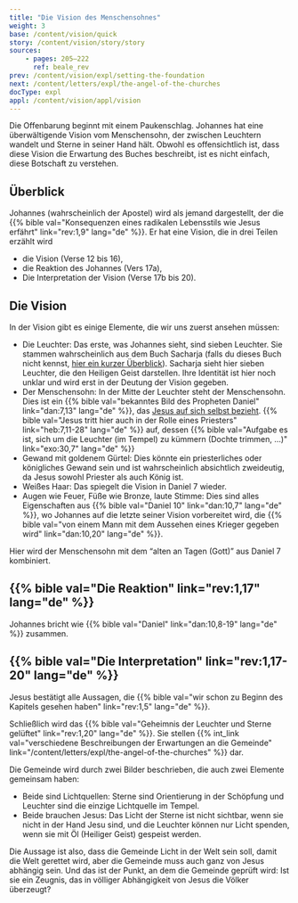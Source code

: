 ```yaml
---
title: "Die Vision des Menschensohnes"
weight: 3
base: /content/vision/quick
story: /content/vision/story/story
sources: 
    - pages: 205–222
      ref: beale_rev
prev: /content/vision/expl/setting-the-foundation
next: /content/letters/expl/the-angel-of-the-churches
docType: expl
appl: /content/vision/appl/vision
---
```


Die Offenbarung beginnt mit einem Paukenschlag. Johannes hat eine überwältigende Vision vom Menschensohn, der zwischen Leuchtern wandelt und Sterne in seiner Hand hält. Obwohl es offensichtlich ist, dass diese Vision die Erwartung des Buches beschreibt, ist es nicht einfach, diese Botschaft zu verstehen.

## Überblick

<a name="1bab"></a>
Johannes (wahrscheinlich der Apostel) wird als jemand dargestellt, der die {{% bible val="Konsequenzen eines radikalen Lebensstils wie Jesus erfährt" link="rev:1,9" lang="de" %}}. Er hat eine Vision, die in drei Teilen erzählt wird

- die Vision (Verse 12 bis 16),
- die Reaktion des Johannes (Vers 17a),
- Die Interpretation der Vision (Verse 17b bis 20).

## Die Vision

<a name="7855"></a>
In der Vision gibt es einige Elemente, die wir uns zuerst ansehen müssen:

- Die Leuchter: Das erste, was Johannes sieht, sind sieben Leuchter. Sie stammen wahrscheinlich aus dem Buch Sacharja (falls du dieses Buch nicht kennst, [hier ein kurzer Überblick](https://www.youtube.com/watch?v=_106IfO6Kc0)). Sacharja sieht hier sieben Leuchter, die den Heiligen Geist darstellen. Ihre Identität ist hier noch unklar und wird erst in der Deutung der Vision gegeben.
- Der Menschensohn: In der Mitte der Leuchter steht der Menschensohn. Dies ist ein {{% bible val="bekanntes Bild des Propheten Daniel" link="dan:7,13" lang="de" %}}, das [Jesus auf sich selbst bezieht](https://www.bibleserver.com/search/SLT/Menschensohn). {{% bible val="Jesus tritt hier auch in der Rolle eines Priesters" link="heb:7,11-28" lang="de" %}} auf, dessen {{% bible val="Aufgabe es ist, sich um die Leuchter (im Tempel) zu kümmern (Dochte trimmen, …)" link="exo:30,7" lang="de" %}}
- Gewand mit goldenem Gürtel: Dies könnte ein priesterliches oder königliches Gewand sein und ist wahrscheinlich absichtlich zweideutig, da Jesus sowohl Priester als auch König ist.
- Weißes Haar: Das spiegelt die Vision in Daniel 7 wieder.
- Augen wie Feuer, Füße wie Bronze, laute Stimme: Dies sind alles Eigenschaften aus {{% bible val="Daniel 10" link="dan:10,7" lang="de" %}}, wo Johannes auf die letzte seiner Vision vorbereitet wird, die {{% bible val="von einem Mann mit dem Aussehen eines Krieger gegeben wird" link="dan:10,20" lang="de" %}}.

Hier wird der Menschensohn mit dem “alten an Tagen (Gott)” aus Daniel 7 kombiniert.

## {{% bible val="Die Reaktion" link="rev:1,17" lang="de" %}}

<a name="0131"></a>
Johannes bricht wie {{% bible val="Daniel" link="dan:10,8-19" lang="de" %}} zusammen.

## {{% bible val="Die Interpretation" link="rev:1,17-20" lang="de" %}}

<a name="4bd0"></a>
Jesus bestätigt alle Aussagen, die {{% bible val="wir schon zu Beginn des Kapitels gesehen haben" link="rev:1,5" lang="de" %}}.

Schließlich wird das {{% bible val="Geheimnis der Leuchter und Sterne gelüftet" link="rev:1,20" lang="de" %}}. Sie stellen {{% int_link val="verschiedene Beschreibungen der Erwartungen an die Gemeinde" link="/content/letters/expl/the-angel-of-the-churches" %}} dar.

Die Gemeinde wird durch zwei Bilder beschrieben, die auch zwei Elemente gemeinsam haben:

- Beide sind Lichtquellen: Sterne sind Orientierung in der Schöpfung und Leuchter sind die einzige Lichtquelle im Tempel.
- Beide brauchen Jesus: Das Licht der Sterne ist nicht sichtbar, wenn sie nicht in der Hand Jesu sind, und die Leuchter können nur Licht spenden, wenn sie mit Öl (Heiliger Geist) gespeist werden.

Die Aussage ist also, dass die Gemeinde Licht in der Welt sein soll, damit die Welt gerettet wird, aber die Gemeinde muss auch ganz von Jesus abhängig sein. Und das ist der Punkt, an dem die Gemeinde geprüft wird: Ist sie ein Zeugnis, das in völliger Abhängigkeit von Jesus die Völker überzeugt?

